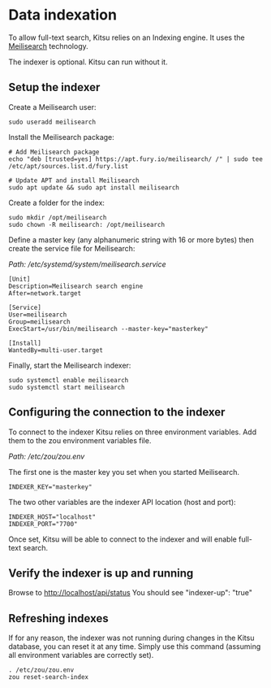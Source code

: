 # Data indexation

To allow full-text search, Kitsu relies on an Indexing engine. It uses the
[Meilisearch](https://www.meilisearch.com/docs) technology.

The indexer is optional. Kitsu can run without it.

## Setup the indexer

Create a Meilisearch user:

```
sudo useradd meilisearch 
```

Install the Meilisearch package:

```
# Add Meilisearch package
echo "deb [trusted=yes] https://apt.fury.io/meilisearch/ /" | sudo tee /etc/apt/sources.list.d/fury.list

# Update APT and install Meilisearch
sudo apt update && sudo apt install meilisearch
```

Create a folder for the index:

```
sudo mkdir /opt/meilisearch
sudo chown -R meilisearch: /opt/meilisearch
```

Define a master key (any alphanumeric string with 16 or more bytes) then create the service file for Meilisearch:

*Path: /etc/systemd/system/meilisearch.service*

```
[Unit]
Description=Meilisearch search engine
After=network.target

[Service]
User=meilisearch
Group=meilisearch
ExecStart=/usr/bin/meilisearch --master-key="masterkey"

[Install]
WantedBy=multi-user.target
```

Finally, start the Meilisearch indexer:

```
sudo systemctl enable meilisearch
sudo systemctl start meilisearch
```


## Configuring the connection to the indexer

To connect to the indexer Kitsu relies on three environment variables.
Add them to the zou environment variables file.

*Path: /etc/zou/zou.env*

The first one is the master key you set when you started Meilisearch.

```
INDEXER_KEY="masterkey"
```

The two other variables are the indexer API location (host and port): 

```
INDEXER_HOST="localhost"
INDEXER_PORT="7700"
```

Once set, Kitsu will be able to connect to the indexer and will enable
full-text search.

## Verify the indexer is up and running

Browse to [http://localhost/api/status](http://localhost/api/status)
You should see "indexer-up": "true"


## Refreshing indexes

If for any reason, the indexer was not running during changes in the Kitsu
database, you can reset it at any time. Simply use this command (assuming all
environment variables are correctly set).

```
. /etc/zou/zou.env
zou reset-search-index
```